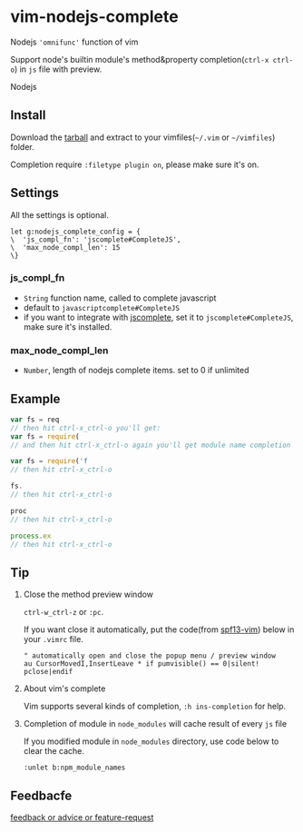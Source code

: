 vim-nodejs-complete
===================

Nodejs `'omnifunc'` function of vim

Support node's builtin module's method&property completion(`ctrl-x ctrl-o`) in `js` file with preview.

Nodejs

## Install
Download the [tarball](https://github.com/myhere/vim-nodejs-complete/zipball/master) and extract to your vimfiles(`~/.vim` or `~/vimfiles`) folder.

Completion require `:filetype plugin on`, please make sure it's on.

## Settings
All the settings is optional.

```viml
let g:nodejs_complete_config = {
\  'js_compl_fn': 'jscomplete#CompleteJS',
\  'max_node_compl_len': 15
\}
```

### js_compl_fn
* `String` function name, called to complete javascript
* default to `javascriptcomplete#CompleteJS`
* if you want to integrate with [jscomplete](https://github.com/teramako/jscomplete-vim), set it to `jscomplete#CompleteJS`, make sure it's installed.

### max_node_compl_len
* `Number`, length of nodejs complete items. set to 0 if unlimited


## Example

```js
var fs = req
// then hit ctrl-x_ctrl-o you'll get:
var fs = require(
// and then hit ctrl-x_ctrl-o again you'll get module name completion

var fs = require('f
// then hit ctrl-x_ctrl-o

fs.
// then hit ctrl-x_ctrl-o

proc
// then hit ctrl-x_ctrl-o

process.ex
// then hit ctrl-x_ctrl-o
```


## Tip
1. Close the method preview window

     `ctrl-w_ctrl-z` or `:pc`.

     If you want close it automatically, put the code(from [spf13-vim](https://github.com/spf13/spf13-vim/blob/3.0/.vimrc)) below in your `.vimrc` file.

     ```vim
     " automatically open and close the popup menu / preview window
     au CursorMovedI,InsertLeave * if pumvisible() == 0|silent! pclose|endif
     ```

2. About vim's complete

     Vim supports several kinds of completion, `:h ins-completion` for help.

3. Completion of module in `node_modules` will cache result of every `js` file

     If you modified module in `node_modules` directory, use code below to clear the cache.

     ```vim
     :unlet b:npm_module_names
     ```


## Feedbacfe
[feedback or advice or feature-request](https://github.com/myhere/vim-nodejs-complete/issues)


